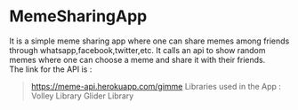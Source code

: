 # MemeSharingApp
It is a simple meme sharing app where one can share memes among friends through whatsapp,facebook,twitter,etc. It calls an api to show random memes where one can choose a meme and share it with their friends. <br/>
The link for the API is :
  > https://meme-api.herokuapp.com/gimme
Libraries used in the App :
  > Volley Library
  > Glider Library
